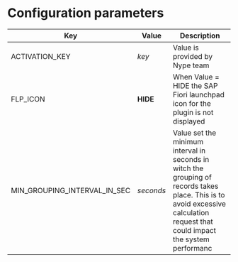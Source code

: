 # Configuration parameters

| Key                          | Value     | Description                                                                                                                                                                    |
|------------------------------|-----------|------------------------------------------------------------------------------|
| ACTIVATION_KEY               | *key*     | Value is provided by Nype team         |
| FLP_ICON                     | **HIDE**      | When Value = HIDE the SAP Fiori launchpad icon for the plugin is not displayed         |
| MIN_GROUPING_INTERVAL_IN_SEC | *seconds* | Value set the minimum interval in seconds in witch the grouping of records takes place. This is to avoid excessive calculation request that could impact the system performanc |
